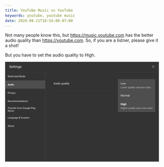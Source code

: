 ```yaml
---
title: YouTube Music vs YouTube
keywords: youtube, youtube music
date: 2020-08-21T18:54:00-07:00
---
```


Not many people know this, but https://music.youtube.com has the better audio quality than https://youtube.com. So, if you are a listner, please give it a shot!

But you have to set the audio quality to High.

![YouTube Music - Audio Quality](./youtube_music_audio_quality.png)
